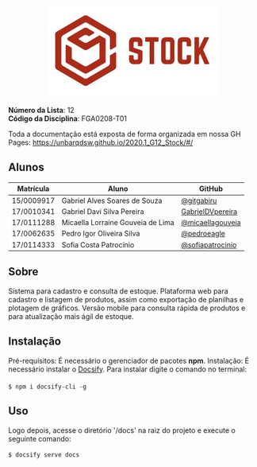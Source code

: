 <p align="center">
<img src=docs/assets/Logo03.jpg />
</p>

**Número da Lista**: 12<br>
**Código da Disciplina**: FGA0208-T01<br>

Toda a documentação está exposta de forma organizada em nossa GH Pages: https://unbarqdsw.github.io/2020.1_G12_Stock/#/


## Alunos

| Matrícula  | Aluno    |GitHub                         |
| ---------- | --------------------------------- | - |
| 15/0009917 | Gabriel Alves Soares de Souza     | [@gitgabiru](https://github.com/gitgabiru)
| 17/0010341 | Gabriel Davi Silva Pereira        | [GabrielDVpereira](https://github.com/GabrielDVpereira)
| 17/0111288 | Micaella Lorraine Gouveia de Lima | [@micaellagouveia](https://github.com/micaellagouveia)
| 17/0062635 | Pedro Igor Oliveira Silva         | [@pedroeagle](https://github.com/pedroeagle)
| 17/0114333 | Sofia Costa Patrocínio            | [@sofiapatrocinio](https://github.com/sofiapatrocinio)

## Sobre

Sistema para cadastro e consulta de estoque. Plataforma web para cadastro e listagem de produtos, assim como exportação de planilhas e plotagem de gráficos. Versão mobile para consulta rápida de produtos e para atualização mais ágil de estoque.

## Instalação

Pré-requisitos: É necessário o gerenciador de pacotes **npm**.
Instalação: É necessário instalar o [Docsify](https://docsify.js.org/#/). Para instalar digite o comando no terminal:<br><br>
```$ npm i docsify-cli -g```

## Uso

Logo depois, acesse o diretório '/docs' na raiz do projeto e execute o seguinte comando:<br>

```$ docsify serve docs```
